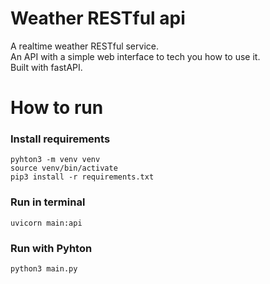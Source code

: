 # Weather RESTful api
A realtime weather RESTful service.  
An API with a simple web interface to tech you how to use it.  
Built with fastAPI.


# How to run
### Install requirements 
```shell script
pyhton3 -m venv venv 
source venv/bin/activate
pip3 install -r requirements.txt
```

### Run in terminal
```shell script
uvicorn main:api
```

### Run with Pyhton
```shell script
python3 main.py
```